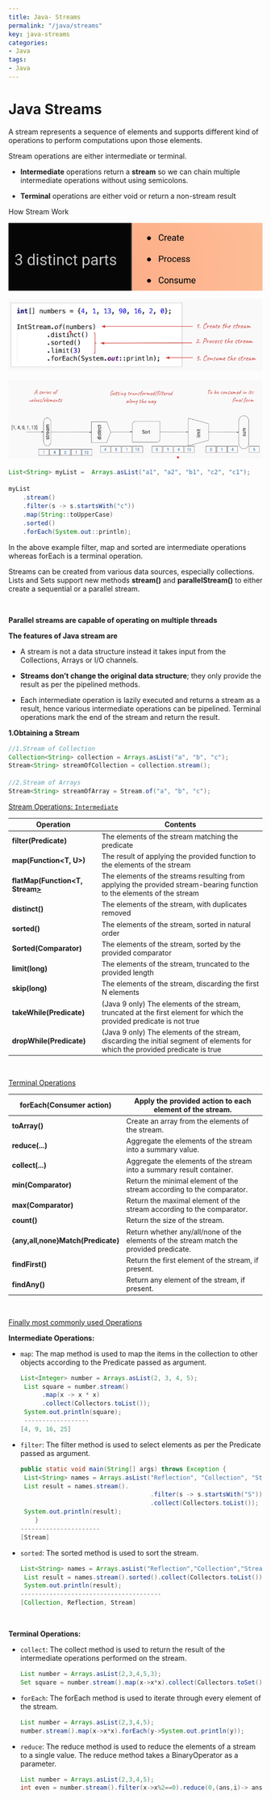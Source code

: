 ```yaml
---
title: Java- Streams
permalink: "/java/streams"
key: java-streams
categories:
- Java
tags:
- Java
---
```


Java Streams
==========

A stream represents a sequence of elements and supports different kind of
operations to perform computations upon those elements.

Stream operations are either intermediate or terminal.

-   **Intermediate** operations return a **stream** so we can chain multiple
    intermediate operations without using semicolons.

-   **Terminal** operations are either void or return a non-stream result

How Stream Work

![](media/fb6a242923d9c8572e91443cc4a0fdeb.png)

![](media/d168a18457c2a25762ae3c090c0c4d82.png)

![](media/724642ae16bec2984b2cde66ca482c66.png)

```java
List<String> myList =  Arrays.asList("a1", "a2", "b1", "c2", "c1");

myList
    .stream()
    .filter(s -> s.startsWith("c"))
    .map(String::toUpperCase)
    .sorted()
    .forEach(System.out::println);
```

In the above example filter, map and sorted are intermediate operations
whereas forEach is a terminal operation.

Streams can be created from various data sources, especially collections. Lists
and Sets support new methods **stream()** and **parallelStream()** to either
create a sequential or a parallel stream.

<br>


**Parallel streams are capable of operating on multiple threads**

**The features of Java stream are**

-   A stream is not a data structure instead it takes input from the
    Collections, Arrays or I/O channels.

-   **Streams don’t change the original data structure**; they only provide the
    result as per the pipelined methods.

-   Each intermediate operation is lazily executed and returns a stream as a
    result, hence various intermediate operations can be pipelined. Terminal
    operations mark the end of the stream and return the result.

**1.Obtaining a Stream**
```java
//1.Stream of Collection
Collection<String> collection = Arrays.asList("a", "b", "c");
Stream<String> streamOfCollection = collection.stream();

//2.Stream of Arrays
Stream<String> streamOfArray = Stream.of("a", "b", "c");
```

<u>Stream Operations: `Intermediate`</u>

| **Operation**                          | Contents                                                                                                                      |
|----------------------------------------|-------------------------------------------------------------------------------------------------------------------------------|
| **filter(Predicate<T>)**             | The elements of the stream matching the predicate                                                                             |
| **map(Function<T, U>)**              | The result of applying the provided function to the elements of the stream                                                    |
| **flatMap(Function<T, Stream<U>>** | The elements of the streams resulting from applying the provided stream-bearing function to the elements of the stream        |
| **distinct()**                         | The elements of the stream, with duplicates removed                                                                           |
| **sorted()**                           | The elements of the stream, sorted in natural order                                                                           |
| **Sorted(Comparator<T>)**            | The elements of the stream, sorted by the provided comparator                                                                 |
| **limit(long)**                        | The elements of the stream, truncated to the provided length                                                                  |
| **skip(long)**                         | The elements of the stream, discarding the first N elements                                                                   |
| **takeWhile(Predicate<T>)**          | (Java 9 only) The elements of the stream, truncated at the first element for which the provided predicate is not true         |
| **dropWhile(Predicate<T>)**          | (Java 9 only) The elements of the stream, discarding the initial segment of elements for which the provided predicate is true |

<br>

<u>Terminal Operations</u>

| **forEach(Consumer<T> action)**       | Apply the provided action to each element of the stream.                                |
|-----------------------------------------|-----------------------------------------------------------------------------------------|
| **toArray()**                           | Create an array from the elements of the stream.                                        |
| **reduce(...)**                         | Aggregate the elements of the stream into a summary value.                              |
| **collect(...)**                        | Aggregate the elements of the stream into a summary result container.                   |
| **min(Comparator<T>)**                | Return the minimal element of the stream according to the comparator.                   |
| **max(Comparator<T>)**                | Return the maximal element of the stream according to the comparator.                   |
| **count()**                             | Return the size of the stream.                                                          |
| **{any,all,none}Match(Predicate<T>)** | Return whether any/all/none of the elements of the stream match the provided predicate. |
| **findFirst()**                         | Return the first element of the stream, if present.                                     |
| **findAny()**                           | Return any element of the stream, if present.                                           |


<br>

<u>Finally most commonly used Operations</u>

**Intermediate Operations:**

- `map`: The map method is used to map the items in the collection to other objects according to the Predicate passed as argument.
    ```java
    List<Integer> number = Arrays.asList(2, 3, 4, 5);
     List square = number.stream()
          .map(x -> x * x)
          .collect(Collectors.toList());
     System.out.println(square);
     ------------------
    [4, 9, 16, 25]
    ```


- `filter`: The filter method is used to select elements as per the Predicate passed as argument.	
    ```java
    public static void main(String[] args) throws Exception {
     List<String> names = Arrays.asList("Reflection", "Collection", "Stream");
     List result = names.stream().
                                        .filter(s -> s.startsWith("S"))
                                        .collect(Collectors.toList());
     System.out.println(result);
    	}
    ----------------------	
    [Stream]
    ```


- `sorted`: The sorted method is used to sort the stream.
    ```java
    List<String> names = Arrays.asList("Reflection","Collection","Stream");
     List result = names.stream().sorted().collect(Collectors.toList());
     System.out.println(result);
    --------------------------------------- 
    [Collection, Reflection, Stream]
    ```



<br>

**Terminal Operations:**


- `collect`: The collect method is used to return the result of the intermediate operations performed on the stream.
    ```java
    List number = Arrays.asList(2,3,4,5,3);
    Set square = number.stream().map(x->x*x).collect(Collectors.toSet());
    ```

- `forEach`: The forEach method is used to iterate through every element of the stream.
    ```java
    List number = Arrays.asList(2,3,4,5);
    number.stream().map(x->x*x).forEach(y->System.out.println(y));
    ```
-	`reduce`: The reduce method is used to reduce the elements of a stream to a single value.
The reduce method takes a BinaryOperator as a parameter.
    ```java
    List number = Arrays.asList(2,3,4,5);
    int even = number.stream().filter(x->x%2==0).reduce(0,(ans,i)-> ans+i);
    ```


